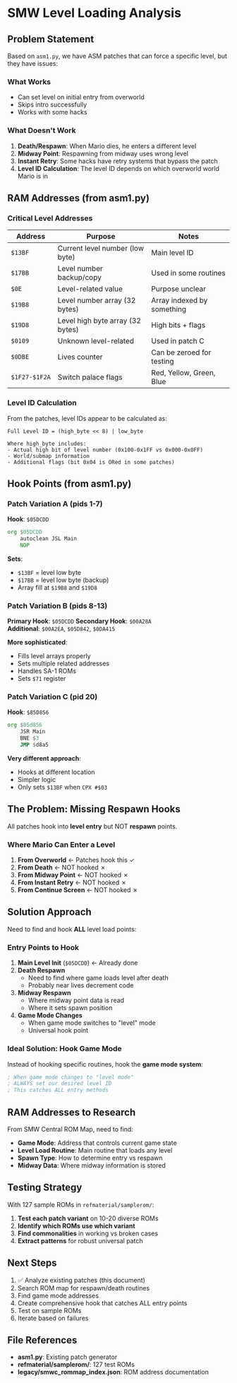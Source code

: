 # SMW Level Loading Analysis

## Problem Statement

Based on `asm1.py`, we have ASM patches that can force a specific level, but they have issues:

### What Works
- Can set level on initial entry from overworld
- Skips intro successfully
- Works with some hacks

### What Doesn't Work
1. **Death/Respawn**: When Mario dies, he enters a different level
2. **Midway Point**: Respawning from midway uses wrong level
3. **Instant Retry**: Some hacks have retry systems that bypass the patch
4. **Level ID Calculation**: The level ID depends on which overworld world Mario is in

## RAM Addresses (from asm1.py)

### Critical Level Addresses

| Address | Purpose | Notes |
|---------|---------|-------|
| `$13BF` | Current level number (low byte) | Main level ID |
| `$17BB` | Level number backup/copy | Used in some routines |
| `$0E` | Level-related value | Purpose unclear |
| `$19B8` | Level number array (32 bytes) | Array indexed by something |
| `$19D8` | Level high byte array (32 bytes) | High bits + flags |
| `$0109` | Unknown level-related | Used in patch C |
| `$0DBE` | Lives counter | Can be zeroed for testing |
| `$1F27-$1F2A` | Switch palace flags | Red, Yellow, Green, Blue |

### Level ID Calculation

From the patches, level IDs appear to be calculated as:
```
Full Level ID = (high_byte << 8) | low_byte

Where high_byte includes:
- Actual high bit of level number (0x100-0x1FF vs 0x000-0x0FF)
- World/submap information
- Additional flags (bit 0x04 is ORed in some patches)
```

## Hook Points (from asm1.py)

### Patch Variation A (pids 1-7)

**Hook**: `$05DCDD`
```asm
org $05DCDD
    autoclean JSL Main
    NOP
```

**Sets**:
- `$13BF` = level low byte
- `$17BB` = level low byte (backup)
- Array fill at `$19B8` and `$19D8`

### Patch Variation B (pids 8-13)

**Primary Hook**: `$05DCDD`
**Secondary Hook**: `$00A28A`  
**Additional**: `$00A2EA`, `$05D842`, `$0DA415`

**More sophisticated**:
- Fills level arrays properly
- Sets multiple related addresses
- Handles SA-1 ROMs
- Sets `$71` register

### Patch Variation C (pid 20)

**Hook**: `$85D856`
```asm
org $85d856
    JSR Main
    BNE $3
    JMP $d8a5
```

**Very different approach**:
- Hooks at different location
- Simpler logic
- Only sets `$13BF` when `CPX #$03`

## The Problem: Missing Respawn Hooks

All patches hook into **level entry** but NOT **respawn** points.

### Where Mario Can Enter a Level

1. **From Overworld** ← Patches hook this ✓
2. **From Death** ← NOT hooked ✗
3. **From Midway Point** ← NOT hooked ✗
4. **From Instant Retry** ← NOT hooked ✗
5. **From Continue Screen** ← NOT hooked ✗

## Solution Approach

Need to find and hook **ALL** level load points:

### Entry Points to Hook

1. **Main Level Init** (`$05DCDD`) ← Already done
2. **Death Respawn**  
   - Need to find where game loads level after death
   - Probably near lives decrement code
3. **Midway Respawn**
   - Where midway point data is read
   - Where it sets spawn position
4. **Game Mode Changes**
   - When game mode switches to "level" mode
   - Universal hook point

### Ideal Solution: Hook Game Mode

Instead of hooking specific routines, hook the **game mode system**:

```asm
; When game mode changes to "level mode"
; ALWAYS set our desired level ID
; This catches ALL entry methods
```

## RAM Addresses to Research

From SMW Central ROM Map, need to find:

- **Game Mode**: Address that controls current game state
- **Level Load Routine**: Main routine that loads any level
- **Spawn Type**: How to determine entry vs respawn
- **Midway Data**: Where midway information is stored

## Testing Strategy

With 127 sample ROMs in `refmaterial/samplerom/`:

1. **Test each patch variant** on 10-20 diverse ROMs
2. **Identify which ROMs use which variant**
3. **Find commonalities** in working vs broken cases
4. **Extract patterns** for robust universal patch

## Next Steps

1. ✅ Analyze existing patches (this document)
2. Search ROM map for respawn/death routines
3. Find game mode addresses
4. Create comprehensive hook that catches ALL entry points
5. Test on sample ROMs
6. Iterate based on failures

## File References

- **asm1.py**: Existing patch generator
- **refmaterial/samplerom/**: 127 test ROMs
- **legacy/smwc_rommap_index.json**: ROM address documentation

